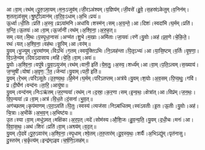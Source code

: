 

  
आ।वा॒म्।रथ॑म्।पु॒रु॒ऽमा॒यम्।म॒नः॒ऽजुव॑म्।जी॒रऽअ॑श्वम्।य॒ज्ञिय॑म्।जी॒वसे॑।हु॒वे॒।स॒हस्र॑ऽकेतुम्।व॒निन॑म्।श॒तत्ऽव॑सुम्।श्रु॒ष्टी॒ऽवान॑म्।व॒रि॒वः॒ऽधाम्।अ॒भि।प्रयः॑॥  
ऊ॒र्ध्वा।धी॒तिः।प्रति॑।अ॒स्य॒।प्रऽया॑मनि।अधा॑यि।शस्म॑न्।सम्।अ॒य॒न्ते॒।आ।दिशः॑।स्वदा॑मि।घ॒र्मम्।प्रति॑।य॒न्ति॒।ऊ॒तयः॑।आ।वा॒म्।ऊ॒र्जानी॑।रथ॑म्।अ॒श्वि॒ना॒।अ॒रु॒ह॒त्॥  
सम्।यत्।मि॒थः।प॒स्पृ॒धा॒नासः॑।अग्म॑त।शु॒भे।म॒खाः।अमि॑ताः।जा॒यवः॑।रणे॑।यु॒वोः।अह॑।प्र॒व॒णे।चे॒कि॒ते॒।रथः॑।यत्।अ॒श्वि॒ना॒।वह॑थः।सू॒रिम्।आ।वर॑म्॥  
यु॒वम्।भु॒ज्युम्।भु॒रमा॑णम्।विऽभिः॑।ग॒तम्।स्वयु॑क्तिऽभिः।नि॒ऽवह॑न्ता।पि॒तृऽभ्यः॑।आ।या॒सि॒ष्टम्।व॒र्तिः।वृ॒ष॒णा॒।वि॒ऽजे॒न्य॑म्।दिवः॑ऽदासाय।महि॑।चे॒ति॒।वा॒म्।अवः॑॥  
यु॒वोः।अ॒श्वि॒ना॒।वपु॑षे।यु॒वा॒ऽयुज॑म्।रथ॑म्।वानी॒ इति॑।ये॒म॒तुः॒।अ॒स्य॒।शर्ध्य॑म्।आ।वा॒म्।प॒ति॒ऽत्वम्।स॒ख्याय॑।ज॒ग्मुषी॑।योषा॑।अ॒वृण॒ी॒त॒।जेन्या॑।यु॒वाम्।पती॒ इति॑॥  
यु॒वम्।रे॒भम्।परि॑ऽसूतेः।उ॒रु॒ष्य॒थः॒।हि॒मेन॑।घ॒र्मम्।परि॑ऽतप्तम्।अत्र॑ये।यु॒वम्।श॒योः।अ॒व॒सम्।पि॒प्य॒थुः॒।गवि॑।प्र।दी॒र्घेण॑।वन्द॑नः।ता॒रि॒।आयु॑षा॥  
यु॒वम्।वन्द॑नम्।निःऽऋ॑तम्।ज॒र॒ण्यया॑।रथ॑म्।न।द॒स्रा॒।क॒र॒णा।सम्।इ॒न्व॒थः॒।क्षेत्रा॑त्।आ।विप्र॑म्।ज॒न॒थः॒।वि॒प॒न्यया॑।प्र।वा॒म्।अत्र॑।वि॒ध॒ते।दं॒सना॑।भु॒व॒त्॥  
अग॑च्छतम्।कृप॑माणम्।प॒रा॒ऽवति॑।पि॒तुः।स्वस्य॑।त्यज॑सा।निऽबा॑धितम्।स्वः॑ऽवतीः।इ॒तः।ऊ॒तीः।यु॒वोः।अह॑।चि॒त्राः।अ॒भीके॑।अ॒भ॒व॒न्।अ॒भिष्ट॑यः॥  
उ॒त।स्या।वा॒म्।मधु॑ऽमत्।मक्षि॑का।अ॒र॒प॒त्।मदे॑।सोम॑स्य।औ॒शि॒जः।हु॒व॒न्य॒ति॒।यु॒वम्।द॒धी॒चः।मनः॑।आ।वि॒वा॒स॒थः॒।अथ॑।शिरः॑।प्रति॑।वा॒म्।अश्व्य॑म्।व॒द॒त्॥  
यु॒वम्।पे॒दवे॑।पु॒रु॒ऽवार॑म्।अ॒श्वि॒ना॒।स्पृ॒धाम्।श्वे॒तम्।त॒रु॒तार॑म्।दु॒व॒स्य॒थः॒।शर्यैः॑।अ॒भिऽद्यु॑म्।पृत॑नासु।दु॒स्तर॑म्।च॒र्कृत्य॑म्।इन्द्र॑म्ऽइव।च॒र्ष॒णि॒ऽसह॑म्॥  

